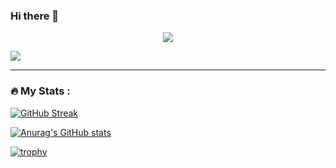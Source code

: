 ### Hi there 👋

<div id="header" align="center">
  <img src="https://media.giphy.com/media/SvFocn0wNMx0iv2rYz/giphy.gif"/>
</div>

![](https://komarev.com/ghpvc/?username=MiroZe&color=blue)

---


### :fire: My Stats :
[![GitHub Streak](http://github-readme-streak-stats.herokuapp.com?user=MiroZe&theme=transparent&date_format=j%20M%5B%20Y%5D)](https://git.io/streak-stats)

[![Anurag's GitHub stats](https://github-readme-stats.vercel.app/api?username=MiroZe)](https://github.com/MiroZe/github-readme-stats)

[![trophy](https://github-profile-trophy.vercel.app/?username=MiroZe&title=Commits,Repositories,Stars,Followers)](https://github.com/MiroZe/github-profile-trophy)
